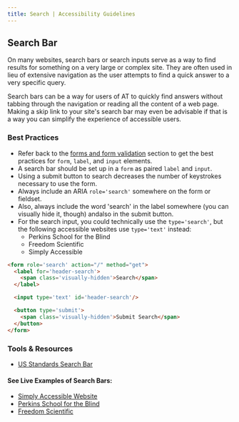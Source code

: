 ```yaml
---
title: Search | Accessibility Guidelines
---
```

## Search Bar

On many websites, search bars or search inputs serve as a way to find results for something on a very large or complex site. They are often used in lieu of extensive navigation as the user attempts to find a quick answer to a very specific query.

Search bars can be a way for users of AT to quickly find answers without tabbing through the navigation or reading all the content of a web page. Making a skip link to your site's search bar may even be advisable if that is a way you can simplify the experience of accessible users.

### Best Practices

* Refer back to the [forms and form validation](/code/forms) section to get the best practices for `form`, `label`, and `input` elements.
* A search bar should be set up in a `form` as paired `label` and `input`.
* Using a submit button to search decreases the number of keystrokes necessary to use the form.
* Always include an ARIA `role='search'` somewhere on the form or fieldset.
* Also, always include the word 'search' in the label somewhere (you can visually hide it, though) andalso in the submit button.
* For the search input, you could technically use the `type='search'`, but the following accessible websites use `type='text'` instead:
  - Perkins School for the Blind
  - Freedom Scientific
  - Simply Accessible

```html
<form role='search' action="/" method="get">
  <label for='header-search'>
    <span class='visually-hidden'>Search</span>
  </label>

  <input type='text' id='header-search'/>

  <button type='submit'>
    <span class='visually-hidden'>Submit Search</span>
  </button>
</form>
```

### Tools &amp; Resources

* [US Standards Search Bar](https://standards.usa.gov/search-bar/)

#### See Live Examples of Search Bars:
* [Simply Accessible Website](http://simplyaccessible.com/)
* [Perkins School for the Blind](http://www.perkins.org/)
* [Freedom Scientific](http://www.freedomscientific.com/)
